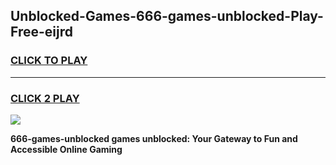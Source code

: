 
## Unblocked-Games-666-games-unblocked-Play-Free-eijrd
<h3>
<a href="https://premium76.site?title=666-games-unblocked&ref=10A">CLICK TO PLAY</a></h3>
<hr>

<h3>
<a href="https://premium76.site?title=666-games-unblocked&ref=10A">CLICK 2 PLAY</a>
  
</h3>

<a href="https://premium76.site?title=666-games-unblocked&ref=10A"><img src="https://clearcache.store/games.png"></a>


**666-games-unblocked games unblocked: Your Gateway to Fun and Accessible Online Gaming**
